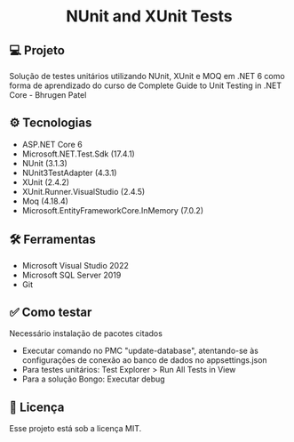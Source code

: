 <h1 align="center">NUnit and XUnit Tests</h1>

## 💻 Projeto

Solução de testes unitários utilizando NUnit, XUnit e MOQ em .NET 6 como forma de aprendizado do curso de Complete Guide to Unit Testing in .NET Core - Bhrugen Patel


## ⚙️ Tecnologias

- ASP.NET Core 6
- Microsoft.NET.Test.Sdk (17.4.1)
- NUnit (3.1.3)
- NUnit3TestAdapter (4.3.1)
- XUnit (2.4.2)
- XUnit.Runner.VisualStudio (2.4.5)
- Moq (4.18.4)
- Microsoft.EntityFrameworkCore.InMemory (7.0.2)


## 🛠️ Ferramentas
- Microsoft Visual Studio 2022
- Microsoft SQL Server 2019
- Git

## ✅ Como testar
Necessário instalação de pacotes citados
- Executar comando no PMC "update-database", atentando-se às configurações de conexão ao banco de dados no appsettings.json
- Para testes unitários: Test Explorer > Run All Tests in View
- Para a solução Bongo: Executar debug


## :memo: Licença

Esse projeto está sob a licença MIT.
